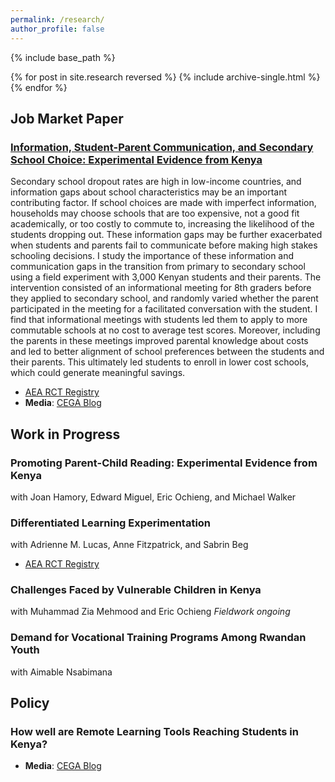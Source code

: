 ```yaml
---
permalink: /research/
author_profile: false
---
```



{% include base_path %}

{% for post in site.research reversed %}
  {% include archive-single.html %}
{% endfor %}

## Job Market Paper

### [Information, Student-Parent Communication, and Secondary School Choice: Experimental Evidence from Kenya](http://stephaniebonds.com/files/Stephanie_Bonds_JMP.pdf)

Secondary school dropout rates are high in low-income countries, and information gaps about school characteristics may be an important contributing factor. If school choices are made with imperfect information, households may choose schools that are too expensive, not a good fit academically, or too costly to commute to, increasing the likelihood of the students dropping out. These information gaps may be further exacerbated when students and parents fail to communicate before making high stakes schooling decisions. I study the importance of these information and communication gaps in the transition from primary to secondary school using a field experiment with 3,000 Kenyan students and their parents. The intervention consisted of an informational meeting for 8th graders before they applied to secondary school, and randomly varied whether the parent participated in the meeting for a facilitated conversation with the student. I find that informational meetings with students led them to apply to more commutable schools at no cost to average test scores. Moreover, including the parents in these meetings improved parental knowledge about costs and led to better alignment of school preferences between the students and their parents. This ultimately led students to enroll in lower cost schools, which could generate meaningful savings.<br />
 * [AEA RCT Registry](https://www.socialscienceregistry.org/trials/5517) 
 * **Media**: [CEGA Blog](https://medium.com/center-for-effective-global-action/information-student-parent-communication-and-secondary-school-choice-729f406097ae)

## Work in Progress

### Promoting Parent-Child Reading: Experimental Evidence from Kenya
with Joan Hamory, Edward Miguel, Eric Ochieng, and Michael Walker

### Differentiated Learning Experimentation 
with Adrienne M. Lucas, Anne Fitzpatrick, and Sabrin Beg 
* [AEA RCT Registry](https://www.socialscienceregistry.org/trials/11414)

### Challenges Faced by Vulnerable Children in Kenya
with Muhammad Zia Mehmood and Eric Ochieng *Fieldwork ongoing*

### Demand for Vocational Training Programs Among Rwandan Youth 
with Aimable Nsabimana

## Policy

### How well are Remote Learning Tools Reaching Students in Kenya? 
* **Media**: [CEGA Blog](https://medium.com/center-for-effective-global-action/how-well-are-remote-learning-tools-reaching-students-in-kenya-d8c8461c7f88)



